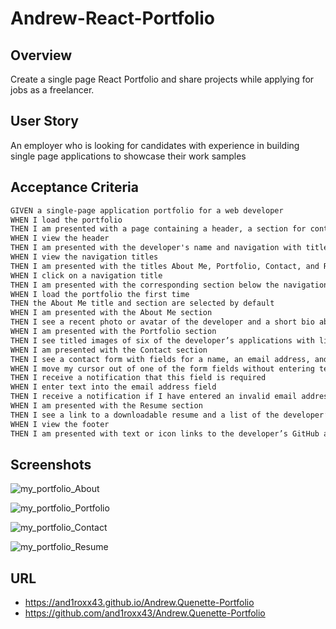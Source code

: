 # Andrew-React-Portfolio

## Overview
Create a single page React Portfolio and share projects while applying for jobs as a freelancer.

## User Story
An employer who is looking for candidates with experience in building single page applications to showcase their work samples

## Acceptance Criteria
```md
GIVEN a single-page application portfolio for a web developer
WHEN I load the portfolio
THEN I am presented with a page containing a header, a section for content, and a footer
WHEN I view the header
THEN I am presented with the developer's name and navigation with titles corresponding to different sections of the portfolio
WHEN I view the navigation titles
THEN I am presented with the titles About Me, Portfolio, Contact, and Resume, and the title corresponding to the current section is highlighted
WHEN I click on a navigation title
THEN I am presented with the corresponding section below the navigation without the page reloading and that title is highlighted
WHEN I load the portfolio the first time
THEN the About Me title and section are selected by default
WHEN I am presented with the About Me section
THEN I see a recent photo or avatar of the developer and a short bio about them
WHEN I am presented with the Portfolio section
THEN I see titled images of six of the developer’s applications with links to both the deployed applications and the corresponding GitHub repositories
WHEN I am presented with the Contact section
THEN I see a contact form with fields for a name, an email address, and a message
WHEN I move my cursor out of one of the form fields without entering text
THEN I receive a notification that this field is required
WHEN I enter text into the email address field
THEN I receive a notification if I have entered an invalid email address
WHEN I am presented with the Resume section
THEN I see a link to a downloadable resume and a list of the developer’s proficiencies
WHEN I view the footer
THEN I am presented with text or icon links to the developer’s GitHub and LinkedIn profiles, and their profile on a third platform (Stack Overflow, Twitter)
```

## Screenshots
![my_portfolio_About](https://user-images.githubusercontent.com/14179472/129671185-577852d2-2175-4017-90a4-3f1a9b2612f0.png)

![my_portfolio_Portfolio](https://user-images.githubusercontent.com/14179472/129671470-be9b3268-dc04-4071-bffa-d0c6c762c0b3.png)

![my_portfolio_Contact](https://user-images.githubusercontent.com/14179472/129671557-de965ff4-df5b-4f0b-8d30-029a2a806b84.png)

![my_portfolio_Resume](https://user-images.githubusercontent.com/14179472/129671740-e5edded5-5626-45b7-8f9b-955128ba36e5.png)


## URL
- https://and1roxx43.github.io/Andrew.Quenette-Portfolio
- https://github.com/and1roxx43/Andrew.Quenette-Portfolio
